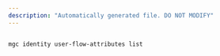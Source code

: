 ```yaml
---
description: "Automatically generated file. DO NOT MODIFY"
---
```


```cli

mgc identity user-flow-attributes list

```